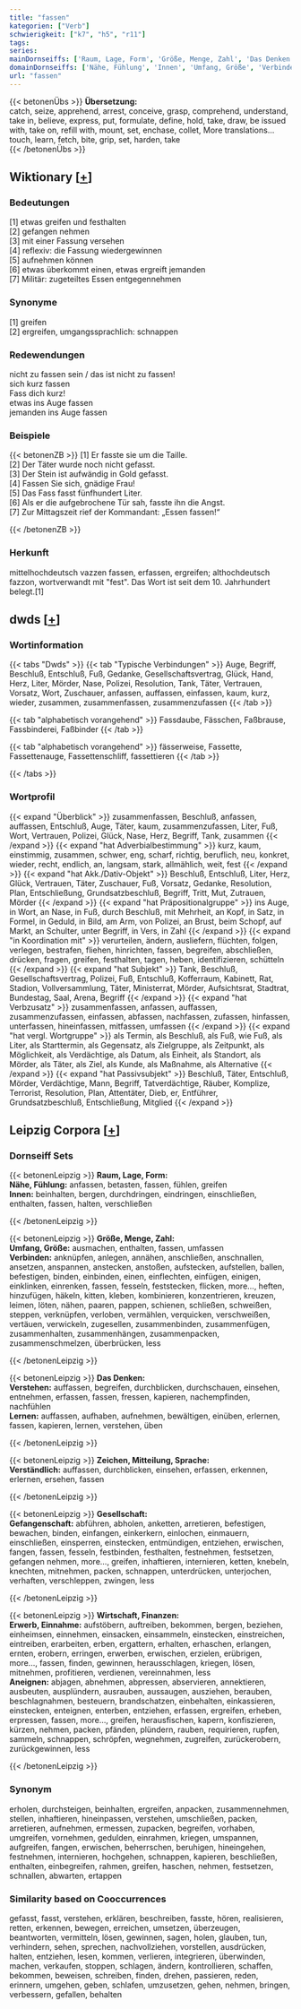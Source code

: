 ```yaml
---
title: "fassen"
kategorien: ["Verb"]
schwierigkeit: ["k7", "h5", "r11"]
tags:
series:
mainDornseiffs: ['Raum, Lage, Form', 'Größe, Menge, Zahl', 'Das Denken', 'Zeichen, Mitteilung, Sprache', 'Gesellschaft', 'Wirtschaft, Finanzen']
domainDornseiffs: ['Nähe, Fühlung', 'Innen', 'Umfang, Größe', 'Verbinden', 'Verstehen', 'Lernen', 'Verständlich', 'Gefangenschaft', 'Erwerb, Einnahme', 'Aneignen']
url: "fassen"
---
```


{{< betonenÜbs >}}
**Übersetzung:**  
catch, seize, apprehend, arrest, conceive, grasp, comprehend, understand, take in, believe, express, put, formulate, define, hold, take, draw, be issued with, take on, refill with, mount, set, enchase, collet, More translations...  
touch, learn, fetch, bite, grip, set, harden, take  
{{< /betonenÜbs >}}

## Wiktionary [[+](https://de.wiktionary.org/wiki/fassen)]

### Bedeutungen
[1] etwas greifen und festhalten  
[2] gefangen nehmen  
[3] mit einer Fassung versehen  
[4] reflexiv: die Fassung wiedergewinnen  
[5] aufnehmen können  
[6] etwas überkommt einen, etwas ergreift jemanden  
[7] Militär: zugeteiltes Essen entgegennehmen  

### Synonyme
[1] greifen  
[2] ergreifen, umgangssprachlich: schnappen  

### Redewendungen
nicht zu fassen sein / das ist nicht zu fassen!  
sich kurz fassen  
Fass dich kurz!  
etwas ins Auge fassen  
jemanden ins Auge fassen  

### Beispiele
{{< betonenZB >}}
[1] Er fasste sie um die Taille.  
[2] Der Täter wurde noch nicht gefasst.  
[3] Der Stein ist aufwändig in Gold gefasst.  
[4] Fassen Sie sich, gnädige Frau!  
[5] Das Fass fasst fünfhundert Liter.  
[6] Als er die aufgebrochene Tür sah, fasste ihn die Angst.  
[7] Zur Mittagszeit rief der Kommandant: „Essen fassen!“  

{{< /betonenZB >}}
### Herkunft
mittelhochdeutsch vazzen fassen, erfassen, ergreifen; althochdeutsch fazzon, wortverwandt mit "fest". Das Wort ist seit dem 10. Jahrhundert belegt.[1]  



## dwds [[+](https://www.dwds.de/wb/fassen)]

### Wortinformation
{{< tabs "Dwds" >}}
{{< tab "Typische Verbindungen" >}}
Auge, Begriff, Beschluß, Entschluß, Fuß, Gedanke, Gesellschaftsvertrag, Glück, Hand, Herz, Liter, Mörder, Nase, Polizei, Resolution, Tank, Täter, Vertrauen, Vorsatz, Wort, Zuschauer, anfassen, auffassen, einfassen, kaum, kurz, wieder, zusammen, zusammenfassen, zusammenzufassen
{{< /tab >}}

{{< tab "alphabetisch vorangehend" >}}
Fassdaube, Fässchen, Faßbrause, Fassbinderei, Faßbinder
{{< /tab >}}

{{< tab "alphabetisch vorangehend" >}}
fässerweise, Fassette, Fassettenauge, Fassettenschliff, fassettieren
{{< /tab >}}

{{< /tabs >}}

### Wortprofil
{{< expand "Überblick" >}} zusammenfassen, Beschluß, anfassen, auffassen, Entschluß, Auge, Täter, kaum, zusammenzufassen, Liter, Fuß, Wort, Vertrauen, Polizei, Glück, Nase, Herz, Begriff, Tank, zusammen {{< /expand >}}
{{< expand "hat Adverbialbestimmung" >}} kurz, kaum, einstimmig, zusammen, schwer, eng, scharf, richtig, beruflich, neu, konkret, wieder, recht, endlich, an, langsam, stark, allmählich, weit, fest {{< /expand >}}
{{< expand "hat Akk./Dativ-Objekt" >}} Beschluß, Entschluß, Liter, Herz, Glück, Vertrauen, Täter, Zuschauer, Fuß, Vorsatz, Gedanke, Resolution, Plan, Entschließung, Grundsatzbeschluß, Begriff, Tritt, Mut, Zutrauen, Mörder {{< /expand >}}
{{< expand "hat Präpositionalgruppe" >}} ins Auge, in Wort, an Nase, in Fuß, durch Beschluß, mit Mehrheit, an Kopf, in Satz, in Formel, in Geduld, in Bild, am Arm, von Polizei, an Brust, beim Schopf, auf Markt, an Schulter, unter Begriff, in Vers, in Zahl {{< /expand >}}
{{< expand "in Koordination mit" >}} verurteilen, ändern, ausliefern, flüchten, folgen, verlegen, bestrafen, fliehen, hinrichten, fassen, begreifen, abschließen, drücken, fragen, greifen, festhalten, tagen, heben, identifizieren, schütteln {{< /expand >}}
{{< expand "hat Subjekt" >}} Tank, Beschluß, Gesellschaftsvertrag, Polizei, Fuß, Entschluß, Kofferraum, Kabinett, Rat, Stadion, Vollversammlung, Täter, Ministerrat, Mörder, Aufsichtsrat, Stadtrat, Bundestag, Saal, Arena, Begriff {{< /expand >}}
{{< expand "hat Verbzusatz" >}} zusammenfassen, anfassen, auffassen, zusammenzufassen, einfassen, abfassen, nachfassen, zufassen, hinfassen, unterfassen, hineinfassen, mitfassen, umfassen {{< /expand >}}
{{< expand "hat vergl. Wortgruppe" >}} als Termin, als Beschluß, als Fuß, wie Fuß, als Liter, als Starttermin, als Gegensatz, als Zielgruppe, als Zeitpunkt, als Möglichkeit, als Verdächtige, als Datum, als Einheit, als Standort, als Mörder, als Täter, als Ziel, als Kunde, als Maßnahme, als Alternative {{< /expand >}}
{{< expand "hat Passivsubjekt" >}} Beschluß, Täter, Entschluß, Mörder, Verdächtige, Mann, Begriff, Tatverdächtige, Räuber, Komplize, Terrorist, Resolution, Plan, Attentäter, Dieb, er, Entführer, Grundsatzbeschluß, Entschließung, Mitglied {{< /expand >}}

## Leipzig Corpora [[+](https://corpora.uni-leipzig.de/en/res?word=fassen&corpusId=deu_newscrawl-public_2018)]

### Dornseiff Sets
{{< betonenLeipzig >}}
**Raum, Lage, Form:**  
**Nähe, Fühlung:** anfassen, betasten, fassen, fühlen, greifen  
**Innen:** beinhalten, bergen, durchdringen, eindringen, einschließen, enthalten, fassen, halten, verschließen  

{{< /betonenLeipzig >}}


{{< betonenLeipzig >}}
**Größe, Menge, Zahl:**  
**Umfang, Größe:** ausmachen, enthalten, fassen, umfassen  
**Verbinden:** anknüpfen, anlegen, annähen, anschließen, anschnallen, ansetzen, anspannen, anstecken, anstoßen, aufstecken, aufstellen, ballen, befestigen, binden, einbinden, einen, einflechten, einfügen, einigen, einklinken, einrenken, fassen, fesseln, feststecken, flicken, more..., heften, hinzufügen, häkeln, kitten, kleben, kombinieren, konzentrieren, kreuzen, leimen, löten, nähen, paaren, pappen, schienen, schließen, schweißen, steppen, verknüpfen, verloben, vermählen, verquicken, verschweißen, vertäuen, verwickeln, zugesellen, zusammenbinden, zusammenfügen, zusammenhalten, zusammenhängen, zusammenpacken, zusammenschmelzen, überbrücken, less  

{{< /betonenLeipzig >}}


{{< betonenLeipzig >}}
**Das Denken:**  
**Verstehen:** auffassen, begreifen, durchblicken, durchschauen, einsehen, entnehmen, erfassen, fassen, fressen, kapieren, nachempfinden, nachfühlen  
**Lernen:** auffassen, aufhaben, aufnehmen, bewältigen, einüben, erlernen, fassen, kapieren, lernen, verstehen, üben  

{{< /betonenLeipzig >}}


{{< betonenLeipzig >}}
**Zeichen, Mitteilung, Sprache:**  
**Verständlich:** auffassen, durchblicken, einsehen, erfassen, erkennen, erlernen, ersehen, fassen  

{{< /betonenLeipzig >}}


{{< betonenLeipzig >}}
**Gesellschaft:**  
**Gefangenschaft:** abführen, abholen, anketten, arretieren, befestigen, bewachen, binden, einfangen, einkerkern, einlochen, einmauern, einschließen, einsperren, einstecken, entmündigen, entziehen, erwischen, fangen, fassen, fesseln, festbinden, festhalten, festnehmen, festsetzen, gefangen nehmen, more..., greifen, inhaftieren, internieren, ketten, knebeln, knechten, mitnehmen, packen, schnappen, unterdrücken, unterjochen, verhaften, verschleppen, zwingen, less  

{{< /betonenLeipzig >}}


{{< betonenLeipzig >}}
**Wirtschaft, Finanzen:**  
**Erwerb, Einnahme:** aufstöbern, auftreiben, bekommen, bergen, beziehen, einheimsen, einnehmen, einsacken, einsammeln, einstecken, einstreichen, eintreiben, erarbeiten, erben, ergattern, erhalten, erhaschen, erlangen, ernten, erobern, erringen, erwerben, erwischen, erzielen, erübrigen, more..., fassen, finden, gewinnen, herausschlagen, kriegen, lösen, mitnehmen, profitieren, verdienen, vereinnahmen, less  
**Aneignen:** abjagen, abnehmen, abpressen, abservieren, annektieren, ausbeuten, ausplündern, ausrauben, aussaugen, ausziehen, berauben, beschlagnahmen, besteuern, brandschatzen, einbehalten, einkassieren, einstecken, enteignen, enterben, entziehen, erfassen, ergreifen, erheben, erpressen, fassen, more..., greifen, herausfischen, kapern, konfiszieren, kürzen, nehmen, packen, pfänden, plündern, rauben, requirieren, rupfen, sammeln, schnappen, schröpfen, wegnehmen, zugreifen, zurückerobern, zurückgewinnen, less  

{{< /betonenLeipzig >}}

### Synonym
erholen, durchsteigen, beinhalten, ergreifen, anpacken, zusammennehmen, stellen, inhaftieren, hineinpassen, verstehen, umschließen, packen, arretieren, aufnehmen, ermessen, zupacken, begreifen, vorhaben, umgreifen, vornehmen, gedulden, einrahmen, kriegen, umspannen, aufgreifen, fangen, erwischen, beherrschen, beruhigen, hineingehen, festnehmen, internieren, hochgehen, schnappen, kapieren, beschließen, enthalten, einbegreifen, rahmen, greifen, haschen, nehmen, festsetzen, schnallen, abwarten, ertappen


### Similarity based on Cooccurrences
gefasst, fasst, verstehen, erklären, beschreiben, fasste, hören, realisieren, retten, erkennen, bewegen, erreichen, umsetzen, überzeugen, beantworten, vermitteln, lösen, gewinnen, sagen, holen, glauben, tun, verhindern, sehen, sprechen, nachvollziehen, vorstellen, ausdrücken, halten, entziehen, lesen, kommen, verlieren, integrieren, überwinden, machen, verkaufen, stoppen, schlagen, ändern, kontrollieren, schaffen, bekommen, beweisen, schreiben, finden, drehen, passieren, reden, erinnern, umgehen, geben, schlafen, umzusetzen, gehen, nehmen, bringen, verbessern, gefallen, behalten

